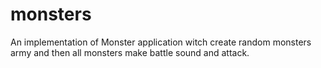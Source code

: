 # monsters

An implementation of Monster application witch create random monsters army and then all monsters make battle sound and attack.
